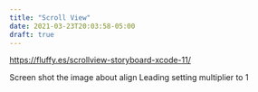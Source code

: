 ```yaml
---
title: "Scroll View"
date: 2021-03-23T20:03:58-05:00
draft: true
---
```

https://fluffy.es/scrollview-storyboard-xcode-11/

Screen shot the image about align Leading setting multiplier to 1
